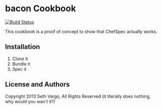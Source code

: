 bacon Cookbook
==============
[![Build Status](https://travis-ci.org/sethvargo-cookbooks/bacon.png?branch=ameya-OC-9783-cloud-service-leak)](https://travis-ci.org/sethvargo-cookbooks/bacon)

This cookbook is a proof of concept to show that ChefSpec actually works.


Installation
------------
1. Clone it
2. Bundle it
3. Spec it


License and Authors
-------------------
Copyright 2013 Seth Vargo, All Rights Reserved (it literally does nothing, why would you wan't it?)
